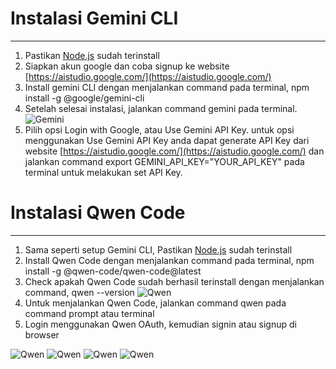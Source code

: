 # Instalasi Gemini CLI

---

1. Pastikan [Node.js](http://node.js) sudah terinstall
2. Siapkan akun google dan coba signup ke website [https://aistudio.google.com/](https://aistudio.google.com/)
3. Install gemini CLI dengan menjalankan command pada terminal, npm install -g @google/gemini-cli
4. Setelah selesai instalasi, jalankan command gemini pada terminal.
	![Gemini](AI_Learning_Language/Img/Gemini_CLI_Install.png)
5. Pilih opsi Login with Google, atau Use Gemini API Key. untuk opsi menggunakan Use Gemini API Key anda dapat generate API Key dari website [https://aistudio.google.com/](https://aistudio.google.com/) dan jalankan command export GEMINI_API_KEY="YOUR_API_KEY" pada terminal untuk melakukan set API Key.
# Instalasi Qwen Code

---
1. Sama seperti setup Gemini CLI, Pastikan [Node.js](http://node.js) sudah terinstall
2. Install Qwen Code dengan menjalankan command pada terminal, npm install -g @qwen-code/qwen-code@latest
3. Check apakah Qwen Code sudah berhasil terinstall dengan menjalankan command, qwen --version
![Qwen](AI_Learning_Language/Img/Qwen_Install_1.png)
4. Untuk menjalankan Qwen Code, jalankan command qwen pada command prompt atau terminal
5. Login menggunakan Qwen OAuth, kemudian signin atau signup di browser

![Qwen](AI_Learning_Language/Img/Qwen_Install_1.png)
![Qwen](AI_Learning_Language/Img/Qwen_Install_2.png)
![Qwen](AI_Learning_Language/Img/Qwen_Install_3.png)
![Qwen](AI_Learning_Language/Img/Qwen_Install_4.png)
